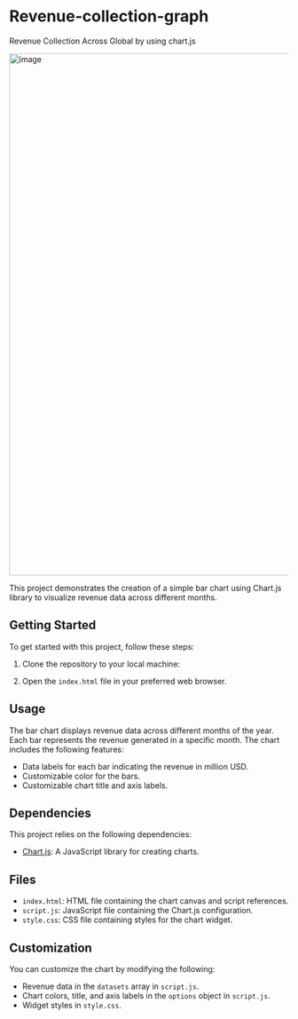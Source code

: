 # Revenue-collection-graph
Revenue Collection Across Global by using chart.js

<img width="941" alt="image" src="https://github.com/Shyam-Prasath/Revenue-collection-graph/assets/117503407/4e8ce6ad-924e-4401-9e1f-6767b646d5f0">

This project demonstrates the creation of a simple bar chart using Chart.js library to visualize revenue data across different months.

## Getting Started

To get started with this project, follow these steps:

1. Clone the repository to your local machine:


2. Open the `index.html` file in your preferred web browser.

## Usage

The bar chart displays revenue data across different months of the year. Each bar represents the revenue generated in a specific month. The chart includes the following features:

- Data labels for each bar indicating the revenue in million USD.
- Customizable color for the bars.
- Customizable chart title and axis labels.

## Dependencies

This project relies on the following dependencies:

- [Chart.js](https://www.chartjs.org/): A JavaScript library for creating charts.

## Files

- `index.html`: HTML file containing the chart canvas and script references.
- `script.js`: JavaScript file containing the Chart.js configuration.
- `style.css`: CSS file containing styles for the chart widget.

## Customization

You can customize the chart by modifying the following:

- Revenue data in the `datasets` array in `script.js`.
- Chart colors, title, and axis labels in the `options` object in `script.js`.
- Widget styles in `style.css`.
